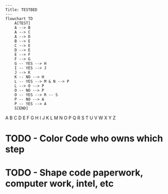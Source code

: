 ```mermaid
---
Title: TESTBED
---
flowchart TD
    A[TEST]
    A --> B
    A --> C
    A --> D
    B --> E
    C --> E
    D --> E
    E --> F
    F --> G
    G -- YES --> H
    I -- YES --> J 
    J --> K
    K -- NO --> H
    L -- YES --> M & N --> P
    L --> O --> P
    O -- NO --> P
    O -- YES --> R -- S
    P -- NO --> A
    P -- YES --> A
    S[END]
```
A B C D E F G H I J K L M N O P Q R S T U V W X Y Z
# TODO - Color Code who owns which step
# TODO - Shape code paperwork, computer work, intel, etc
